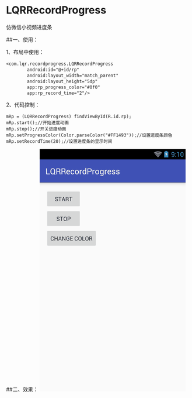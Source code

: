 # LQRRecordProgress
仿微信小视频进度条

##一、使用：
	
1、布局中使用：

	<com.lqr.recordprogress.LQRRecordProgress
	        android:id="@+id/rp"
	        android:layout_width="match_parent"
	        android:layout_height="5dp"
	        app:rp_progress_color="#0f0"
	        app:rp_record_time="2"/>

2、代码控制：

	mRp = (LQRRecordProgress) findViewById(R.id.rp);
	mRp.start();//开始进度动画
	mRp.stop();//开关进度动画
	mRp.setProgressColor(Color.parseColor("#FF1493"));//设置进度条颜色
	mRp.setRecordTime(20);//设置进度条的显示时间

##二、效果：
![image](screenshots/1.gif)


